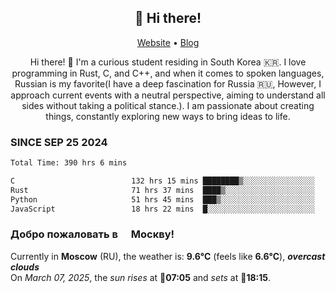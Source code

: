 <h2 align="center">👋 Hi there!</h2>
<p align="center">
  <a href="https://urdekcah.ru">Website</a> •
  <a href="https://urdekcah.blog">Blog</a>
</p>

<p align="center">
  Hi there! 👋 I'm a curious student residing in South Korea 🇰🇷. I love programming in Rust, C, and C++, and when it comes to spoken languages, Russian is my favorite(I have a deep fascination for Russia 🇷🇺, However, I approach current events with a neutral perspective, aiming to understand all sides without taking a political stance.). I am passionate about creating things, constantly exploring new ways to bring ideas to life.
</p>

### SINCE SEP 25 2024
<!--START_SECTION:waka-->
<!--LAST_WAKA_UPDATE:2025-03-06 18:29:29-->
```txt
Total Time: 390 hrs 6 mins

C                          132 hrs 15 mins ████████▒░░░░░░░░░░░░░░░░   32.99 %
Rust                       71 hrs 37 mins  ████▒░░░░░░░░░░░░░░░░░░░░   17.87 %
Python                     51 hrs 45 mins  ███▒░░░░░░░░░░░░░░░░░░░░░   12.91 %
JavaScript                 18 hrs 22 mins  █░░░░░░░░░░░░░░░░░░░░░░░░   04.58 %
```
<!--END_SECTION:waka-->

<h3>Добро пожаловать в <img src="https://cdn-icons-png.flaticon.com/512/197/197408.png" width="13"/> Москву!</h3>

<!--START_SECTION:weather:moscow-->
<!--LAST_WEATHER_UPDATE:2025-03-07 12:40:50-->
Currently in **Moscow** (RU), the weather is: **9.6°C** (feels like **6.6°C**), ***overcast clouds***<br/>
On *March 07, 2025*, the *sun rises* at 🌅**07:05** and *sets* at 🌇**18:15**.
<!--END_SECTION:weather-->
